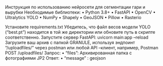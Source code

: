 Инструкция по использованию нейросети для сегментации гари и вырубки Необходимые библиотеки: 
• Python 3.8+ 
• FastAPI 
• OpenCV 
• Ultralytics YOLO 
• NumPy 
• Shapely 
• GeoJSON 
• Pillow 
• Rasterio

Установите requirements.txt
Убедитесь, что файл весов модели YOLO (“best.pt”) находится в той же директории или обновите путь в скрипте соответственно.
Запустите сервер FastAPI: 
uvicorn main:app –reload
Загрузите ваш архив c папкой GRANULE, используя эндпоинт “/uploadfiles/” через postman или любой API –клиент, например, Postman POST /uploadfiles/ 
Запрос: 
• “files”: Архивированная папка с фотографиями JP2 
Ответ: 
• “message” : geojson
